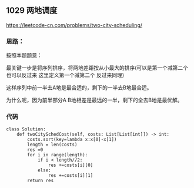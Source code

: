 ## 1029 两地调度

https://leetcode-cn.com/problems/two-city-scheduling/

### 思路：

按照本题题意：

最关键一步是将序列排序，将两地差距按从小最大的排序(可以是第一个减第二个  也可以反过来  这里定义第一个减第二个 反过来同理)
 
这样序列中前一半去A地是最合适的，剩下的一半去B地最合适。

为什么呢，因为前半部分A B地相差是最远的一半，剩下的全去B地是最优解。

### 代码
```
class Solution:
    def twoCitySchedCost(self, costs: List[List[int]]) -> int:
        costs.sort(key=lambda x:x[0]-x[1])
        length = len(costs)
        res =0
        for i in range(length):
            if i < length//2:
                res +=costs[i][0]
            else:
                res +=costs[i][1]
        return res
```
